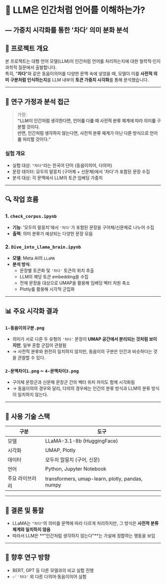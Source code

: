 # 🧠 LLM은 인간처럼 언어를 이해하는가?  
## ― 가중치 시각화를 통한 '차다' 의미 분화 분석

## 🧭 프로젝트 개요

본 프로젝트는 대형 언어 모델(LLM)이 인간처럼 언어를 처리하는지에 대한 철학적·인지과학적 질문에서 출발합니다.  
특히, "**차다**"와 같은 동음이의어를 다양한 문맥 속에 넣었을 때, 모델이 이를 **사전적 의미 구분처럼 인식하는지**를 LLM 내부의 **토큰 가중치 시각화**를 통해 분석했습니다.

---

## 🧪 연구 가정과 분석 접근

> 가정:  
> **"LLM이 인간처럼 생각한다면, 언어를 다룰 때 사전적 분류 체계에 따라 의미를 구분할 것이다.  
> 반면, 인간처럼 생각하지 않는다면, 사전적 분류 체계가 아닌 다른 방식으로 언어를 처리할 것이다."**

### 실험 개요
- 실험 대상: `"차다"`라는 한국어 단어 (동음이의어, 다의어)
- 문장 데이터: 모두의 말뭉치 (구어체 + 신문체)에서 '차다'가 포함된 문장 수집
- 분석 대상: 각 문맥에서 LLM의 토큰 임베딩 가중치

---

## 🔍 작업 흐름

### 1. `check_corpus.ipynb`
- **기능**: '모두의 말뭉치'에서 `'차다'`가 포함된 문장을 구어체/신문체로 나누어 수집
- **출력**: 의미 분류가 예상되는 다양한 문장 모음

### 2. `Dive_into_Llama_brain.ipynb`
- **모델**: Meta AI의 `LLaMA`
- **분석 방식**:
  - 문장별 토큰화 및 `'차다'` 토큰의 위치 추출
  - LLM의 해당 토큰 embedding을 수집
  - 전체 문장을 대상으로 UMAP을 활용해 임베딩 벡터 차원 축소
  - Plotly를 활용해 시각적 군집화

---

## 📊 주요 시각화 결과

### `1-동음이의구분.png`
- 의미가 서로 다른 두 유형의 `'차다'` 문장이 **UMAP 공간에서 분리되는 것처럼 보이지만**, 일부 혼합 군집이 관찰됨  
- → 사전적 분류와 완전히 일치하지 않지만, 동음이의 구분은 인간과 비슷하다는 것을 관찰할 수 있다.

### `2-문맥차이1.png` ~ `4-문맥차이3.png`
- 구어체 문장군과 신문체 문장군 간의 벡터 위치 차이도 함께 시각화됨
- → 동음이의의 경우와 달리, 다의의 경우에는 인간의 분류 방식과 LLM의 분류 방식이 일치하지 않는다.

---

## 🧰 사용 기술 스택

| 구분 | 도구 |
|------|------|
| 모델 | LLaMA-3.1-8b (HuggingFace) |
| 시각화 | UMAP, Plotly |
| 데이터 | 모두의 말뭉치 (구어, 신문) |
| 언어 | Python, Jupyter Notebook |
| 주요 라이브러리 | transformers, umap-learn, plotly, pandas, numpy |

---

## 📌 결론 및 통찰

- LLaMA는 `"차다"`의 의미를 문맥에 따라 다르게 처리하지만, 그 방식은 **사전적 분류 체계와 일치하지 않음**
- 따라서 LLM은 **"인간처럼 생각하지 않는다"**는 가설에 정합하는 행동을 보임

---

## 🔮 향후 연구 방향

- BERT, GPT 등 다른 모델과의 비교 실험 진행
- ✅ `'차다'` 외 다른 다의어·동음이의어 실험

